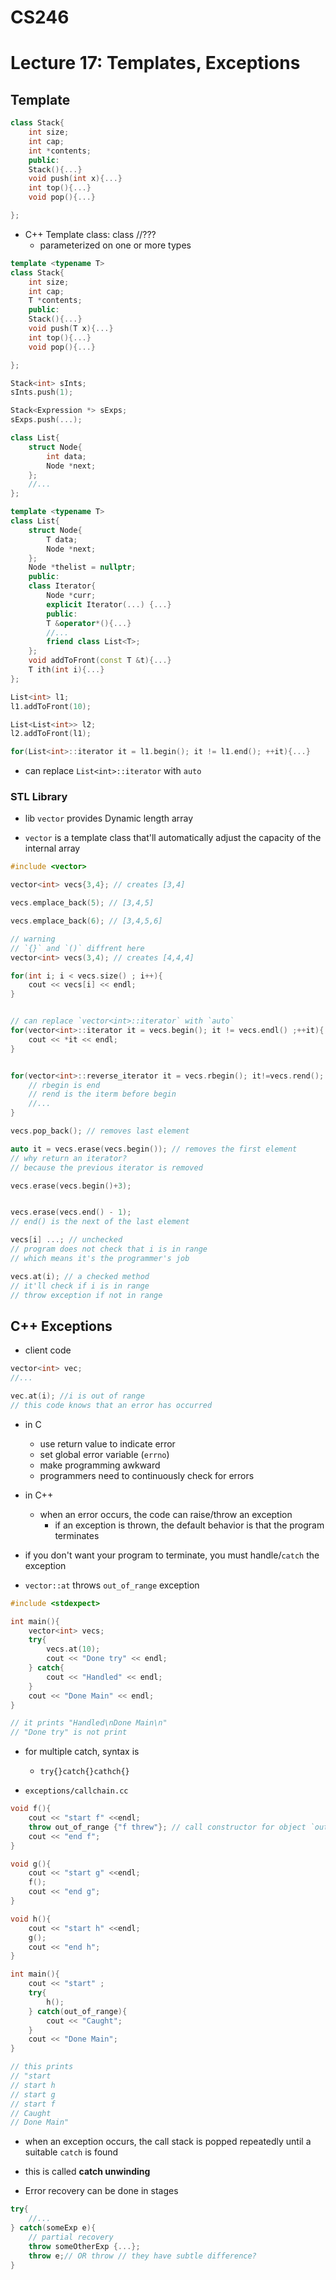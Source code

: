 # CS246
# Lecture 17: Templates, Exceptions

## Template

```cpp
class Stack{
	int size;
	int cap;
	int *contents;
	public:
	Stack(){...}
	void push(int x){...}
	int top(){...}
	void pop(){...}

};
```

- C++ Template class: class //???
	- parameterized on one or more types
```cpp
template <typename T>
class Stack{
	int size;
	int cap;
	T *contents;
	public:
	Stack(){...}
	void push(T x){...}
	int top(){...}
	void pop(){...}

};

Stack<int> sInts;
sInts.push(1);

Stack<Expression *> sExps;
sExps.push(...);
```

```cpp
class List{
	struct Node{
		int data;
		Node *next;
	};
	//...
};

template <typename T>
class List{
	struct Node{
		T data;
		Node *next;
	};
	Node *thelist = nullptr;
	public:
	class Iterator{
		Node *curr;
		explicit Iterator(...) {...}
		public:
		T &operator*(){...}
		//...
		friend class List<T>;
	};
	void addToFront(const T &t){...}
	T ith(int i){...}
};

List<int> l1;
l1.addToFront(10);

List<List<int>> l2;
l2.addToFront(l1);

for(List<int>::iterator it = l1.begin(); it != l1.end(); ++it){...}
```
- can replace `List<int>::iterator` with `auto`

### STL Library

- lib `vector` provides Dynamic length array

- `vector` is a template class that'll automatically adjust the capacity of the internal array

```cpp
#include <vector>

vector<int> vecs{3,4}; // creates [3,4]

vecs.emplace_back(5); // [3,4,5]

vecs.emplace_back(6); // [3,4,5,6]

// warning
// `{}` and `()` diffrent here
vector<int> vecs(3,4); // creates [4,4,4]

for(int i; i < vecs.size() ; i++){
	cout << vecs[i] << endl;
}


// can replace `vector<int>::iterator` with `auto`
for(vector<int>::iterator it = vecs.begin(); it != vecs.endl() ;++it){
	cout << *it << endl;
}


for(vector<int>::reverse_iterator it = vecs.rbegin(); it!=vecs.rend(); ++it){
	// rbegin is end
	// rend is the iterm before begin
	//...
}

vecs.pop_back(); // removes last element

auto it = vecs.erase(vecs.begin()); // removes the first element
// why return an iterator?
// because the previous iterator is removed

vecs.erase(vecs.begin()+3);


vecs.erase(vecs.end() - 1);
// end() is the next of the last element

vecs[i] ...; // unchecked
// program does not check that i is in range
// which means it's the programmer's job

vecs.at(i); // a checked method
// it'll check if i is in range
// throw exception if not in range
```

## C++ Exceptions

- client code
```cpp
vector<int> vec;
//...

vec.at(i); //i is out of range
// this code knows that an error has occurred

 ```

 - in C
 	- use return value to indicate error
	- set global error variable (`errno`)
	- make programming awkward
	- programmers need to continuously check for errors

- in C++
	- when an error occurs, the code can raise/throw an exception
		- if an exception is thrown, the default behavior is that the program terminates

- if you don't want your program to terminate, you must handle/`catch` the exception

- `vector::at` throws `out_of_range` exception

```cpp
#include <stdexpect>

int main(){
	vector<int> vecs;
	try{
		vecs.at(10);
		cout << "Done try" << endl;
	} catch{
		cout << "Handled" << endl;
	}
	cout << "Done Main" << endl;
}

// it prints "Handled\nDone Main\n"
// "Done try" is not print
```
- for multiple catch, syntax is 
	- `try{}catch{}cathch{}`


- `exceptions/callchain.cc`

```cpp
void f(){
	cout << "start f" <<endl;
	throw out_of_range {"f threw"}; // call constructor for object `out_of_range`
	cout << "end f";
}

void g(){
	cout << "start g" <<endl;
	f();
	cout << "end g";
}

void h(){
	cout << "start h" <<endl;
	g();
	cout << "end h";
}

int main(){
	cout << "start" ;
	try{
		h();
	} catch(out_of_range){
		cout << "Caught";
	}
	cout << "Done Main";
}

// this prints 
// "start
// start h
// start g
// start f
// Caught
// Done Main"

```

- when an exception occurs, the call stack is popped repeatedly until a suitable `catch` is found

- this is called **catch unwinding**

- Error recovery can be done in stages

```cpp
try{
	//...
} catch(someExp e){
	// partial recovery
	throw someOtherExp {...};
	throw e;// OR throw // they have subtle difference?
}
```


